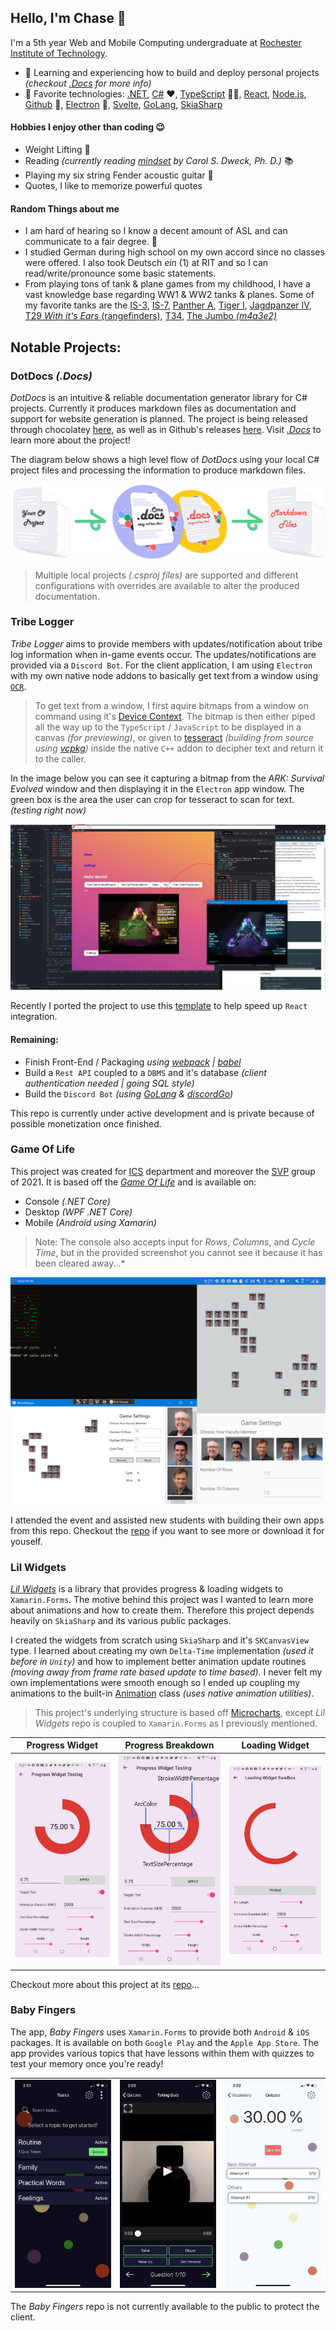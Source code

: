 ## Hello, I'm Chase 👋
I'm a 5th year Web and Mobile Computing undergraduate at <a href="https://www.rit.edu/">Rochester Institute of Technology</a>.

- 🌱 Learning and experiencing how to build and deploy personal projects *(checkout [.Docs](https://github.com/Chase-William/.Docs) for more info)*
- 🧪 Favorite technologies: [.NET](https://dotnet.microsoft.com/), [C#](https://docs.microsoft.com/en-us/dotnet/csharp/) ❤️, [TypeScript](https://www.typescriptlang.org/) 🙏🏻, [React](https://reactjs.org/), [Node.js](https://nodejs.org/en/), [Github](https://github.com/) 🤟, [Electron](https://www.electronjs.org/) 🤯, [Svelte](https://svelte.dev/), [GoLang](https://golang.org/), [SkiaSharp](https://docs.microsoft.com/en-us/xamarin/xamarin-forms/user-interface/graphics/skiasharp/)

#### Hobbies I enjoy other than coding 😉
- Weight Lifting 💪
- Reading *(currently reading <ins>[mindset](https://www.amazon.com/Mindset-Psychology-Carol-S-Dweck/dp/0345472322)</ins> by Carol S. Dweck, Ph. D.)* 📚
- Playing my six string Fender acoustic guitar 🎸
- Quotes, I like to memorize powerful quotes

#### Random Things about me
- I am hard of hearing so I know a decent amount of ASL and can communicate to a fair degree. 🤌
- I studied German during high school on my own accord since no classes were offered. I also took Deutsch *ein* (1) at RIT and so I can read/write/pronounce some basic statements.
- From playing tons of tank & plane games from my childhood, I have a vast knowledge base regarding WW1 & WW2 tanks & planes. Some of my favorite tanks are the [IS-3](https://en.wikipedia.org/wiki/IS-3), [IS-7](https://en.wikipedia.org/wiki/IS-7), [Panther A](https://en.wikipedia.org/wiki/Panther_tank), [Tiger I](https://en.wikipedia.org/wiki/Tiger_I), [Jagdpanzer IV](https://en.wikipedia.org/wiki/Jagdpanzer_IV), [T29 *With it's Ears* (rangefinders)](https://en.wikipedia.org/wiki/T29_Heavy_Tank), [T34](https://en.wikipedia.org/wiki/T34_Heavy_Tank), [The Jumbo *(m4a3e2)*](https://tanks-encyclopedia.com/ww2/us/m4a3e2-jumbo-assault-tank)

## Notable Projects:

### DotDocs *(.Docs)*

*DotDocs* is an intuitive & reliable documentation generator library for C# projects. Currently it produces markdown files as documentation and support for website generation is planned. The project is being released through chocolatey [here](https://community.chocolatey.org/packages/dotdocs), as well as in Github's releases [here](https://github.com/Chase-William/.Docs/releases). Visit [*.Docs*](https://github.com/Chase-William/.Docs) to learn more about the project!

The diagram below shows a high level flow of *DotDocs* using your local C# project files and processing the information to produce markdown files.

![Workflow from your project to dotdocs & dotdocs.core to generated markdown files.](https://github.com/Chase-William/.Docs/blob/main/resources/media/.docs-flow-2155x-512x-linear.png)

> Multiple local projects *(.csproj files)* are supported and different configurations with overrides are available to alter the produced documentation.

### Tribe Logger

*Tribe Logger* aims to provide members with updates/notification about tribe log information when in-game events occur. The updates/notifications are provided via a `Discord Bot`. For the client application, I am using `Electron` with my own native node addons to basically get text from a window using [`OCR`](https://en.wikipedia.org/wiki/Optical_character_recognition).

> To get text from a window, I first aquire bitmaps from a window on command using it's [Device Context](https://docs.microsoft.com/en-us/windows/win32/gdi/device-contexts). The bitmap is then either piped all the way up to the `TypeScript` / `JavaScript` to be displayed in a canvas *(for previewing)*, or given to [tesseract](https://github.com/tesseract-ocr/tesseract) *(building from source using [vcpkg](https://github.com/microsoft/vcpkg))* inside the native `C++` addon to decipher text and return it to the caller.

In the image below you can see it capturing a bitmap from the *ARK: Survival Evolved* window and then displaying it in the `Electron` app window. The green box is the area the user can crop for tesseract to scan for text. *(testing right now)*

![Tribe-Logger](resources/tribe-logger/testing.png)

Recently I ported the project to use this [template](https://github.com/electron-react-boilerplate/electron-react-boilerplate) to help speed up `React` integration.

#### Remaining:
 - Finish Front-End / Packaging *using [webpack](https://webpack.js.org/) | [babel](https://babeljs.io/)*
 - Build a `Rest API` coupled to a `DBMS` and it's database *(client authentication needed | going SQL style)*
 - Build the `Discord Bot` *(using [GoLang](https://golang.org/) & [discordGo](https://github.com/bwmarrin/discordgo))*

This repo is currently under active development and is private because of possible monetization once finished. 

### Game Of Life

This project was created for [ICS](https://www.rit.edu/ntid/ics) department and moreover the [SVP](https://www.rit.edu/ntid/svp) group of 2021. It is based off the [*Game Of Life*](https://en.wikipedia.org/wiki/Conway%27s_Game_of_Life) and is available on:
- Console *(.NET Core)*
- Desktop *(WPF .NET Core)*
- Mobile *(Android using Xamarin)*

> Note: The console also accepts input for *Rows*, *Columns*, and *Cycle Time*, but in the provided screenshot you cannot see it because it has been cleared away...*

![Game Of Life Console, Desktop, & Mobile](resources/game-of-life/game_of_life_all.png)

I attended the event and assisted new students with building their own apps from this repo. Checkout the [repo](https://github.com/MAD-NTID/GameOfLife) if you want to see more or download it for youself.

### Lil Widgets

[*Lil Widgets*](https://github.com/Chase-William/LilWidgets) is a library that provides progress & loading widgets to `Xamarin.Forms`. The motive behind this project was I wanted to learn more about animations and how to create them. Therefore this project depends heavily on `SkiaSharp` and its various public packages.

I created the widgets from scratch using `SkiaSharp` and it's `SKCanvasView` type. I learned about creating my own `Delta-Time` implementation *(used it before in `Unity`)* and how to implement better animation update routines *(moving away from frame rate based update to time based)*. I never felt my own implementations were smooth enough so I ended up coupling my animations to the built-in [Animation](https://docs.microsoft.com/en-us/dotnet/api/xamarin.forms.animation?view=xamarin-forms) class *(uses native animation utilities)*.

> This project's underlying structure is based off [Microcharts](https://github.com/microcharts-dotnet/Microcharts), except *Lil Widgets* repo is coupled to `Xamarin.Forms` as I previously mentioned.

| Progress Widget | Progress Breakdown | Loading Widget |
| :---: | :---: | :---: |
| ![Home Page](resources/lil-widgets/progress_widget.jpg) | ![Quiz Page](resources/lil-widgets/progress_widget_breakdown.jpg) | ![Quiz Page](resources/lil-widgets/loading_widget.jpg) |

Checkout more about this project at its [repo](https://github.com/Chase-William/LilWidgets)...

### Baby Fingers

The app, *Baby Fingers* uses `Xamarin.Forms` to provide both `Android` & `iOS` packages. It is available on both `Google Play` and the `Apple App Store`. The app provides various topics that have lessons within them with quizzes to test your memory once you're ready!

|  |  |  |
| :---: | :----: | :---: |
| ![Home Page](resources/baby-fingers/home_page.png) | ![Quiz Page](resources/baby-fingers/taking_quiz_page.png) | ![Quiz Attempts](resources/baby-fingers/quiz_attempts_page.png) |

The *Baby Fingers* repo is not currently available to the public to protect the client.
